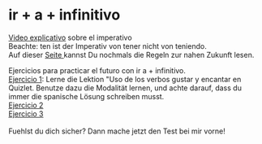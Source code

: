 # ir + a + infinitivo

<a href="https://www.youtube.com/watch?v=UvgEzqWZ2l0">Video explicativo</a> sobre el imperativo <br> Beachte: ten ist der Imperativ von tener nicht von teniendo. <br>
Auf dieser <a href="https://www.colanguage.com/de/futuro-pr%C3%B3ximo-im-spanischen-ir-infinitivo">Seite </a>  kannst Du nochmals die Regeln zur nahen Zukunft lesen. <br>


Ejercicios para practicar el futuro con ir a + infinitivo.
<br>
<a href="https://quizlet.com/377914783/learn">Ejercicio 1</a>: Lerne die Lektion "Uso de los verbos gustar y encantar en Quizlet. Benutze dazu die Modalität lernen, und achte darauf, dass du immer die spanische Lösung schreiben musst. <br>
<a href="https://h5p.org/node/441342">Ejercicio 2</a> <br>
<a href="https://h5p.org/node/506245">Ejercicio 3</a> <br>
<br>
Fuehlst du dich sicher? Dann mache jetzt den Test bei mir vorne!
